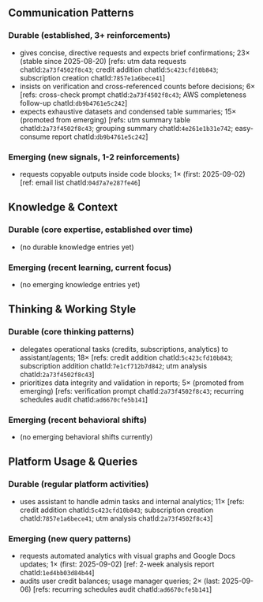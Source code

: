 ## Communication Patterns
### Durable (established, 3+ reinforcements)
- gives concise, directive requests and expects brief confirmations; 23× (stable since 2025-08-20) [refs: utm data requests chatId:`2a73f4502f8c43`; credit addition chatId:`5c423cfd10b843`; subscription creation chatId:`7857e1a6bece41`]
- insists on verification and cross-referenced counts before decisions; 6× [refs: cross-check prompt chatId:`2a73f4502f8c43`; AWS completeness follow-up chatId:`db9b4761e5c242`]
- expects exhaustive datasets and condensed table summaries; 15× (promoted from emerging) [refs: utm summary table chatId:`2a73f4502f8c43`; grouping summary chatId:`4e261e1b31e742`; easy-consume report chatId:`db9b4761e5c242`]

### Emerging (new signals, 1-2 reinforcements)
- requests copyable outputs inside code blocks; 1× (first: 2025-09-02) [ref: email list chatId:`04d7a7e287fe46`]

## Knowledge & Context
### Durable (core expertise, established over time)
- (no durable knowledge entries yet)

### Emerging (recent learning, current focus)
- (no emerging knowledge entries yet)

## Thinking & Working Style
### Durable (core thinking patterns)
- delegates operational tasks (credits, subscriptions, analytics) to assistant/agents; 18× [refs: credit addition chatId:`5c423cfd10b843`; subscription addition chatId:`7e1cf712b7d842`; utm analysis chatId:`2a73f4502f8c43`]
- prioritizes data integrity and validation in reports; 5× (promoted from emerging) [refs: verification prompt chatId:`2a73f4502f8c43`; recurring schedules audit chatId:`ad6670cfe5b141`]

### Emerging (recent behavioral shifts)
- (no emerging behavioral shifts currently)

## Platform Usage & Queries
### Durable (regular platform activities)
- uses assistant to handle admin tasks and internal analytics; 11× [refs: credit addition chatId:`5c423cfd10b843`; subscription creation chatId:`7857e1a6bece41`; utm analysis chatId:`2a73f4502f8c43`]

### Emerging (new query patterns)
- requests automated analytics with visual graphs and Google Docs updates; 1× (first: 2025-09-02) [ref: 2-week analysis report chatId:`1ed4bb03d84b44`]
- audits user credit balances; usage manager queries; 2× (last: 2025-09-06) [refs: recurring schedules audit chatId:`ad6670cfe5b141`]
